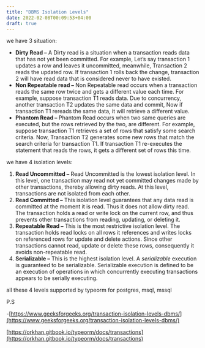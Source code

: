 ```yaml
---
title: "DBMS Isolation Levels"
date: 2022-02-08T00:09:53+04:00
draft: true
---
```


we have 3 situation:

- **Dirty Read –** A Dirty read is a situation when a transaction reads data that has not yet been committed. For example, Let’s say transaction 1 updates a row and leaves it uncommitted, meanwhile, Transaction 2 reads the updated row. If transaction 1 rolls back the change, transaction 2 will have read data that is considered never to have existed.
- **Non Repeatable read –** Non Repeatable read occurs when a transaction reads the same row twice and gets a different value each time. For example, suppose transaction T1 reads data. Due to concurrency, another transaction T2 updates the same data and commit, Now if transaction T1 rereads the same data, it will retrieve a different value.
- **Phantom Read –** Phantom Read occurs when two same queries are executed, but the rows retrieved by the two, are different. For example, suppose transaction T1 retrieves a set of rows that satisfy some search criteria. Now, Transaction T2 generates some new rows that match the search criteria for transaction T1. If transaction T1 re-executes the statement that reads the rows, it gets a different set of rows this time.

we have 4 isolation levels:

1. **Read Uncommitted –** Read Uncommitted is the lowest isolation level. In this level, one transaction may read not yet committed changes made by other transactions, thereby allowing dirty reads. At this level, transactions are not isolated from each other.
2. **Read Committed –** This isolation level guarantees that any data read is committed at the moment it is read. Thus it does not allow dirty read. The transaction holds a read or write lock on the current row, and thus prevents other transactions from reading, updating, or deleting it.
3. **Repeatable Read –** This is the most restrictive isolation level. The transaction holds read locks on all rows it references and writes locks on referenced rows for update and delete actions. Since other transactions cannot read, update or delete these rows, consequently it avoids non-repeatable read.
4. **Serializable –** This is the highest isolation level. A *serializable* execution is guaranteed to be serializable. Serializable execution is defined to be an execution of operations in which concurrently executing transactions appears to be serially executing.

all these 4 levels supported by typeorm for postgres, msql, mssql

P.S

-[https://www.geeksforgeeks.org/transaction-isolation-levels-dbms/](https://www.geeksforgeeks.org/transaction-isolation-levels-dbms/)

[https://orkhan.gitbook.io/typeorm/docs/transactions](https://orkhan.gitbook.io/typeorm/docs/transactions)

